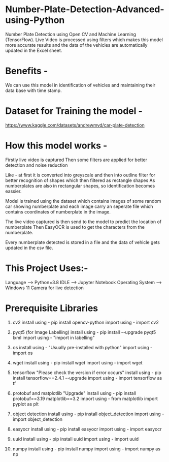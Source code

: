 # Number-Plate-Detection-Advanced-using-Python
Number Plate Detection using Open CV and Machine Learning (TensorFlow). Live Video is processed using filters which makes this model more accurate results and the data of the vehicles are automatically updated in the Excel sheet.

# Benefits - 
We can use this model in identification of vehicles and maintaining their data base with time stamp. 

# Dataset for Training the model -
https://www.kaggle.com/datasets/andrewmvd/car-plate-detection

# How this model works -

Firstly live video is captured
Then some filters are applied for better detection and noise reduction

Like - at first it is converted into greyscale and then into outline filter for better recognition of shapes which then filtered as rectangle shapes
As numberplates are also in rectangular shapes, so identification becomes eassier.

Model is trained using the dataset which contains images of some random car showing numberplate and each image carry an seperate file which contains coordinates of numberplate in the image.

The live video captured is then send to the model to predict the location of numberplate
Then EasyOCR is used to get the characters from the numberplate.

Every numberplate detected is stored in a file and the data of vehicle gets updated in the csv file.

# This Project Uses:-
Language --> Python=3.8 
IDLE --> Jupyter Notebook
Operating System --> Windows 11
Camera for live detection

# Prerequisite Libraries

1. cv2
install using - pip install opencv-python
import using - import cv2

2. pyqt5 (for Image Labelling)
install using - pip install --upgrade pyqt5 lxml
import using - "import in labelling"

3. os
install using - "Usually pre-installed with python"
import using - import os

4. wget
install using - pip install wget
import using - import wget

5. tensorflow "Please check the version if error occurs"
install using - pip install tensorflow==2.4.1 --upgrade
import using - import tensorflow as tf

6. protobuf and matplotlib "Upgrade"
install using - pip install protobuf==3.19 matplotlib==3.2
import using - from matplotlib import pyplot as plt

7. object detection
install using - pip install object_detection
import using - import object_detection

8. easyocr
install using  - pip install easyocr
import using - import easyocr

9. uuid
install using - pip install uuid
import using - import uuid

10. numpy
install using - pip install numpy
import using - import numpy as np

